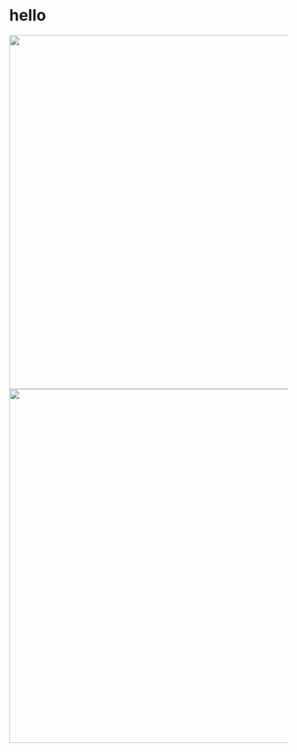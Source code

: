 # hello

<a title="fzf - command-line fuzzy finder" href="https://www.youtube.com/watch?v=qgG5Jhi_Els" target="_blank">
  <img src="https://i.imgur.com/vtG8olE.png" width="640">
</a>



<a title="fzf - command-line fuzzy finder" href="https://www.bilibili.com/video/BV1fZ4y1n7fT">
  <img src="https://i.imgur.com/vtG8olE.png" width="640">
</a>
